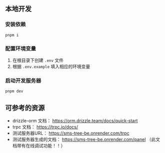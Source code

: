 ## 本地开发

### 安装依赖
```
pnpm i
```
### 配置环境变量
1. 在根目录下创建 `.env` 文件
2. 根据 `.env.example` 填入相应的环境变量
### 启动开发服务器
```
pnpm dev
```
## 可参考的资源

-   drizzle-orm 文档： https://orm.drizzle.team/docs/quick-start
-   trpc 文档： https://trpc.io/docs/
-   测试服务器URL： https://sms-tree-be.onrender.com/trpc
-   测试服务器生成的文档： https://sms-tree-be.onrender.com/panel （此文档带有在线调试功能！！）
